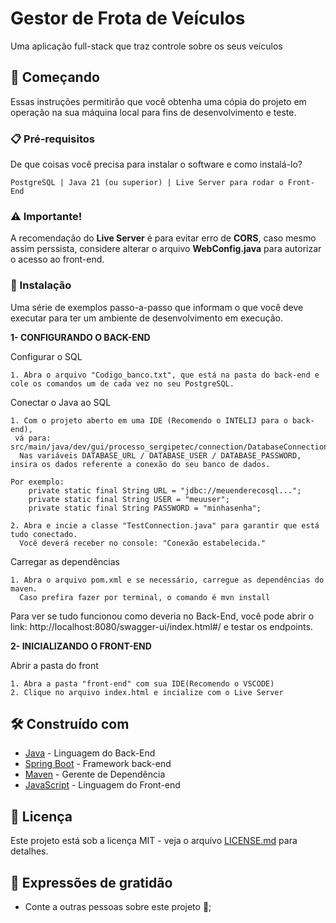# Gestor de Frota de Veículos

Uma aplicação full-stack que traz controle sobre os seus veículos

## 🚀 Começando

Essas instruções permitirão que você obtenha uma cópia do projeto em operação na sua máquina local para fins de desenvolvimento e teste.

### 📋 Pré-requisitos

De que coisas você precisa para instalar o software e como instalá-lo?

```
PostgreSQL | Java 21 (ou superior) | Live Server para rodar o Front-End
```

### ⚠️ Importante!
A recomendação do <strong>Live Server</strong> é para evitar erro de <strong>CORS</strong>, caso mesmo assim perssista,
considere alterar o arquivo <strong>WebConfig.java</strong> para autorizar o acesso ao front-end.

### 🔧 Instalação

Uma série de exemplos passo-a-passo que informam o que você deve executar para ter um ambiente de desenvolvimento em execução.

<strong>1- CONFIGURANDO O BACK-END</strong>

Configurar o SQL
```
1. Abra o arquivo "Codigo_banco.txt", que está na pasta do back-end e cole os comandos um de cada vez no seu PostgreSQL.
```

Conectar o Java ao SQL
```
1. Com o projeto aberto em uma IDE (Recomendo o INTELIJ para o back-end),
 vá para: src/main/java/dev/gui/processo_sergipetec/connection/DatabaseConnection.java
  Nas variáveis DATABASE_URL / DATABASE_USER / DATABASE_PASSWORD, insira os dados referente a conexão do seu banco de dados.

Por exemplo:
    private static final String URL = "jdbc://meuenderecosql...";
    private static final String USER = "meuuser";
    private static final String PASSWORD = "minhasenha";

2. Abra e incie a classe "TestConnection.java" para garantir que está tudo conectado.
  Você deverá receber no console: "Conexão estabelecida."
```

Carregar as dependências
```
1. Abra o arquivo pom.xml e se necessário, carregue as dependências do maven.
  Caso prefira fazer por terminal, o comando é mvn install
```

Para ver se tudo funcionou como deveria no Back-End, você pode abrir o link:
<a>http://localhost:8080/swagger-ui/index.html#/</a> e testar os endpoints.

<strong>2- INICIALIZANDO O FRONT-END</strong>

Abrir a pasta do front
```
1. Abra a pasta "front-end" com sua IDE(Recomendo o VSCODE)
2. Clique no arquivo index.html e incialize com o Live Server
```

## 🛠️ Construído com

* [Java](https://docs.oracle.com/en/java/) - Linguagem do Back-End
* [Spring Boot](https://docs.spring.io/spring-framework/reference/index.html) - Framework back-end
* [Maven](https://maven.apache.org/) - Gerente de Dependência
* [JavaScript](https://developer.mozilla.org/en-US/docs/Web/JavaScript) - Linguagem do Front-end


## 📄 Licença

  Este projeto está sob a licença MIT - veja o arquivo [LICENSE.md](https://github.com/usuario/projeto/licenca) para detalhes.

## 🎁 Expressões de gratidão

* Conte a outras pessoas sobre este projeto 📢;
